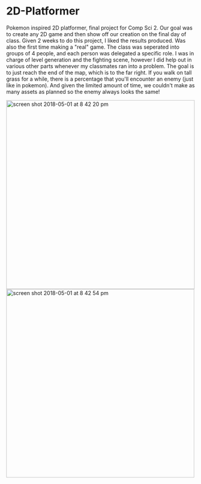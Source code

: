 # 2D-Platformer
Pokemon inspired 2D platformer, final project for Comp Sci 2.
Our goal was to create any 2D game and then show off our creation on the final day of class. Given 2 weeks to do this project, I liked the results produced. Was also the first time making a "real" game. The class was seperated into groups of 4 people, and each person was delegated a specific role. I was in charge of level generation and the fighting scene, however I did help out in various other parts whenever my classmates ran into a problem. The goal is to just reach the end of the map, which is to the far right. If you walk on tall grass for a while, there is a percentage that you'll encounter an enemy (just like in pokemon). And given the limited amount of time, we couldn't make as many assets as planned so the enemy always looks the same!

<img width="502" alt="screen shot 2018-05-01 at 8 42 20 pm" src="https://user-images.githubusercontent.com/3750077/39501474-b3ca5b6e-4d80-11e8-90c5-ef455e47772b.png">
<img width="501" alt="screen shot 2018-05-01 at 8 42 54 pm" src="https://user-images.githubusercontent.com/3750077/39501482-bc13fae6-4d80-11e8-8891-f2088ddb4a29.png">
